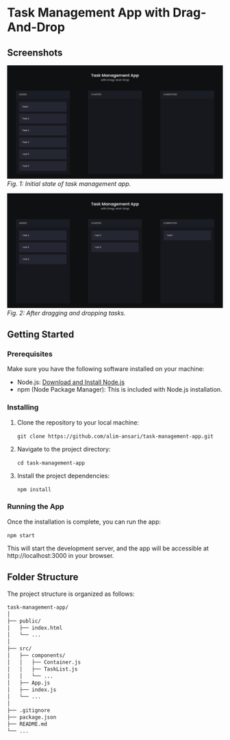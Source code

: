 # Task Management App with Drag-And-Drop

## Screenshots


![Initial Screenshot](public/initial.png)
  *Fig. 1: Initial state of task management app.*

![Dragged Screenshot](public/dragged.png)
  *Fig. 2: After dragging and dropping tasks.*


## Getting Started

### Prerequisites

Make sure you have the following software installed on your machine:

- Node.js: [Download and Install Node.js](https://nodejs.org/)
- npm (Node Package Manager): This is included with Node.js installation.

### Installing

1. Clone the repository to your local machine:
    
    `git clone https://github.com/alim-ansari/task-management-app.git`
    
2. Navigate to the project directory:
    
    `cd task-management-app`

    
3. Install the project dependencies:
    
   `npm install`


### Running the App

Once the installation is complete, you can run the app:

`npm start` 

This will start the development server, and the app will be accessible at http://localhost:3000 in your browser.

## Folder Structure

The project structure is organized as follows:

```
task-management-app/
│
├── public/
│   ├── index.html
│   └── ...
│
├── src/
│   ├── components/
│   │   ├── Container.js
│   │   ├── TaskList.js
│   │   └── ...
│   ├── App.js
│   ├── index.js
│   └── ...
│
├── .gitignore
├── package.json
├── README.md
└── ...
```